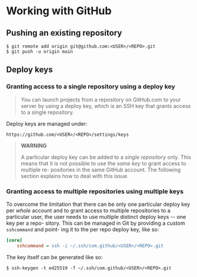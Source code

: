 Working with GitHub
===================

## Pushing an existing repository

```shell
$ git remote add origin git@github.com:<USER>/<REPO>.git
$ git push -u origin main
```

## Deploy keys

### Granting access to a single repository using a deploy key

> You can launch projects from a repository on GitHub.com to your server
> by using a deploy key, which is an SSH key that grants access to a single
> repository.

Deploy keys are managed under:

    https://github.com/<USER>/<REPO>/settings/keys

> **WARNING**
>
> A particular deploy key can be added to a _single repository_ only. This means
> that it is not possible  to use the _same key_ to grant access to multiple re-
> positories in the same GitHub account. The following section explains how to
> deal with this issue.

### Granting access to multiple repositories using multiple keys

To overcome the limitation that there can be only one particular deploy key per
_whole_ account and to grant access to multiple repositories to a particular
user, the user needs to use multiple distinct deploy keys -- one key per a repo-
sitory. This can be managed in Git by providing a custom `sshcommand` and point-
ing it to the per repo deploy key, like so:

```ini
[core]
    sshcommand = ssh -i ~/.ssh/com.github/<USER>/<REPO>.git
```

The key itself can be generated like so:

    $ ssh-keygen -t ed25519 -f ~/.ssh/com.github/<USER>/<REPO>.git

